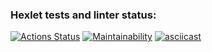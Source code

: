 ### Hexlet tests and linter status:
[![Actions Status](https://github.com/Prog273/java-project-61/actions/workflows/hexlet-check.yml/badge.svg)](https://github.com/Prog273/java-project-61/actions)
[![Maintainability](https://api.codeclimate.com/v1/badges/6d52132f163a127d6def/maintainability)](https://codeclimate.com/github/Prog273/java-project-61/maintainability)
[![asciicast](https://asciinema.org/a/a4zsQKkdC3Q3AnFVmuyJetfkU.svg)](https://asciinema.org/a/a4zsQKkdC3Q3AnFVmuyJetfkU)
